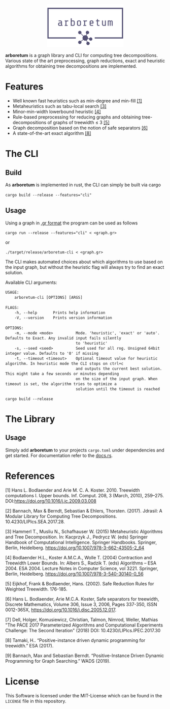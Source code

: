 <div style="text-align:center;">
	<img src="assets/logo_transparent.png" style="width: 240px;">
</div>

**arboretum** is a  graph library and CLI for computing tree decompositions.
Various state of the art preprocessing, graph reductions, exact and heuristic algorithms for obtaining tree decompositions are implemented.
# Features

* Well known fast heuristics such as min-degree and min-fill [[1]](#1)
* Metaheuristics such as tabu-local search [[3]](#3)
* Minor-min-width lowerbound heuristic [[4]](#4)
* Rule-based preprocessing for reducing graphs and obtaining tree-decompositions of graphs of treewidth ≤ 3 [[5]](#5)
* Graph decomposition based on the notion of safe separators [[6]](#6)
* A state-of-the-art exact algorithm [[8]](#8)

# The CLI
## Build
As **arboretum** is implemented in rust, the CLI can simply be built via cargo

```cargo build --release --features="cli"```

## Usage

Using a graph in [.gr format](https://pacechallenge.org/2021/) the program can be used as follows
```
cargo run --release --features="cli" < <graph.gr>
```
or
```
./target/release/arboretum-cli < <graph.gr>
```
The CLI makes automated choices about which algorithms to use based on the input graph, but without the heuristic flag will always try to find an exact solution.

Available CLI arguments:

```
USAGE:
    arboretum-cli [OPTIONS] [ARGS]

FLAGS:
    -h, --help       Prints help information
    -V, --version    Prints version information

OPTIONS:
    -m, --mode <mode>          Mode. 'heuristic', 'exact' or 'auto'. Defaults to Exact. Any invalid input fails silently
                               to 'heuristic'
    -s, --seed <seed>          Seed used for all rng. Unsigned 64bit integer value. Defaults to '0' if missing
    -t, --timeout <timeout>    Optional timeout value for heuristic algorithm. In heuristic mode the CLI stops on ctrl+c
                               and outputs the current best solution. This might take a few seconds or minutes depending
                               on the size of the input graph. When timeout is set, the algorithm tries to optimize a
                               solution until the timeout is reached
```



```cargo build --release```

# The Library
## Usage

Simply add **arboretum** to your projects `cargo.toml` under dependencies and get started. For documentation refer to the [docs.rs](https://docs.rs/arboretum).

# References

<a id="1">[1]</a> 
Hans L. Bodlaender and Arie M. C. A. Koster. 2010. Treewidth computations I. Upper bounds. Inf. Comput. 208, 3 (March, 2010), 259–275. DOI:https://doi.org/10.1016/j.ic.2009.03.008

<a id="2">[2]</a> 
Bannach, Max & Berndt, Sebastian & Ehlers, Thorsten. (2017). Jdrasil: A Modular Library for Computing Tree Decompositions. 10.4230/LIPIcs.SEA.2017.28. 

<a id="3">[3]</a> 
Hammerl T., Musliu N., Schafhauser W. (2015) Metaheuristic Algorithms and Tree Decomposition. In: Kacprzyk J., Pedrycz W. (eds) Springer Handbook of Computational Intelligence. Springer Handbooks. Springer, Berlin, Heidelberg. https://doi.org/10.1007/978-3-662-43505-2_64

<a id="4">[4]</a> 
Bodlaender H.L., Koster A.M.C.A., Wolle T. (2004) Contraction and Treewidth Lower Bounds. In: Albers S., Radzik T. (eds) Algorithms – ESA 2004. ESA 2004. Lecture Notes in Computer Science, vol 3221. Springer, Berlin, Heidelberg. https://doi.org/10.1007/978-3-540-30140-0_56

<a id="5">[5]</a> 
Eijkhof, Frank & Bodlaender, Hans. (2002). Safe Reduction Rules for Weighted Treewidth. 176-185. 

<a id="6">[6]</a> 
Hans L. Bodlaender, Arie M.C.A. Koster,
Safe separators for treewidth,
Discrete Mathematics,
Volume 306, Issue 3,
2006,
Pages 337-350,
ISSN 0012-365X,
https://doi.org/10.1016/j.disc.2005.12.017.

<a id="7">[7]</a> 
Dell, Holger, Komusiewicz, Christian, Talmon, Nimrod, Weller, Mathias
"The PACE 2017 Parameterized Algorithms and Computational Experiments Challenge: The Second Iteration" (2018) DOI: 10.4230/LIPIcs.IPEC.2017.30

<a id="8">[8]</a> 
Tamaki, H.. “Positive-instance driven dynamic programming for treewidth.” ESA (2017).

<a id="9">[9]</a> 
Bannach, Max and Sebastian Berndt. “Positive-Instance Driven Dynamic Programming for Graph Searching.” WADS (2019).

# License
This Software is licensed under the MIT-License which can be found in the `LICENSE` file in this repository.

